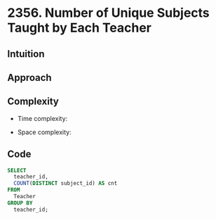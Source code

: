 # 2356. Number of Unique Subjects Taught by Each Teacher

## Intuition

## Approach
<!-- Describe your approach to solving the problem. -->

## Complexity

- Time complexity:
<!-- Add your time complexity here, e.g. $$O(n)$$ -->

- Space complexity:
<!-- Add your space complexity here, e.g. $$O(n)$$ -->

## Code

```sql
SELECT
  teacher_id,
  COUNT(DISTINCT subject_id) AS cnt
FROM
  Teacher
GROUP BY
  teacher_id;
```
